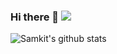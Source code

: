 ### Hi there 👋 ![](https://komarev.com/ghpvc/?username=samkit-shah&color=blue)

![Samkit's github stats](https://github-readme-stats.vercel.app/api?username=samkit-shah&show_icons=true&theme=graywhite)



<!--
**Samkit-shah/samkit-shah** is a ✨ _special_ ✨ repository because its `README.md` (this file) appears on your GitHub profile.
https://komarev.com/ghpvc/?username=samkit-shah&color=green
![Top Langs](https://github-readme-stats.vercel.app/api/top-langs/?username=samkit-shah)
Here are some ideas to get you started:
<br>
- 🔭 I’m currently working on ...
- 🌱 I’m currently learning ...
- 👯 I’m looking to collaborate on ...
- 🤔 I’m looking for help with ...
- 💬 Ask me about ...
- 📫 How to reach me: ...
- 😄 Pronouns: ...
- ⚡ Fun fact: ...
-->
